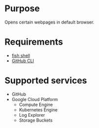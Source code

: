 # Purpose

Opens certain webpages in default browser.


# Requirements

- [fish shell](https://fishshell.com)
- [GitHub CLI](https://github.com/cli/cli)

# Supported services

- GitHub
- Google Cloud Platform
  - Compute Engine
  - Kubernetes Engine
  - Log Explorer
  - Storage Buckets

